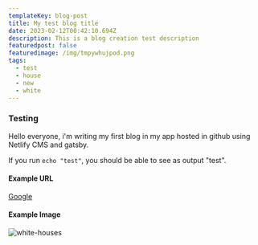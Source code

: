 ```yaml
---
templateKey: blog-post
title: My test blog title
date: 2023-02-12T00:42:10.694Z
description: This is a blog creation test description
featuredpost: false
featuredimage: /img/tmpywhujpod.png
tags:
  - test
  - house
  - new
  - white
---
```

### T﻿esting

H﻿ello everyone, i'm writing my first blog in my app hosted in github using Netlify CMS and gatsby.

I﻿f you run `echo "test"`, you should be able to see as output "test".

#### E﻿xample URL

[﻿Google](http://google.com)

#### E﻿xample Image

![white-houses](/img/tmpywhujpod.png "My image")

